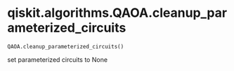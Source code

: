 # qiskit.algorithms.QAOA.cleanup\_parameterized\_circuits

`QAOA.cleanup_parameterized_circuits()`

set parameterized circuits to None
